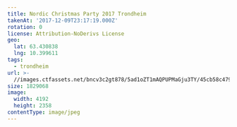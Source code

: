 ```yaml
---
title: Nordic Christmas Party 2017 Trondheim
takenAt: '2017-12-09T23:17:19.000Z'
rotation: 0
license: Attribution-NoDerivs License
geo:
  lat: 63.430838
  lng: 10.399611
tags:
  - trondheim
url: >-
  //images.ctfassets.net/bncv3c2gt878/5ad1oZT1mAQPUPMaGju3TY/45cb58c479c987c06f8b813f1b6563e1/nordic-christmas-party-2017-trondheim_38075016885_o
size: 1829068
image:
  width: 4192
  height: 2358
contentType: image/jpeg
---
```



